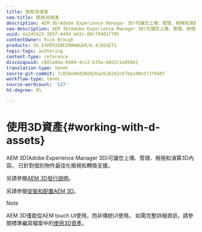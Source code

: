```yaml
---
title: 使用3D資產
seo-title: 使用3D資產
description: AEM 3D(Adobe Experience Manager 3D)可讓您上傳、管理、檢視和演算3D內容。 已針對個別物件最佳化檢視和轉換支援。
seo-description: AEM 3D(Adobe Experience Manager 3D)可讓您上傳、管理、檢視和演算3D內容。 已針對個別物件最佳化檢視和轉換支援。
uuid: 4a145423-203f-4494-b62c-80cf9401f705
contentOwner: Rick Brough
products: SG_EXPERIENCEMANAGER/6.4/ASSETS
topic-tags: authoring
content-type: reference
discoiquuid: c601a44a-6604-4cc2-b35a-60d2c5a950e1
translation-type: tm+mt
source-git-commit: 7c850ed0d20dd2ba2626242c67ba190e371f049f
workflow-type: tm+mt
source-wordcount: '127'
ht-degree: 0%

---
```



# 使用3D資產{#working-with-d-assets}

AEM 3D(Adobe Experience Manager 3D)可讓您上傳、管理、檢視和演算3D內容。 已針對個別物件最佳化檢視和轉換支援。

另請參閱[AEM 3D發行說明](/help/release-notes/aem3d-release-notes.md)。

另請參閱[安裝和配置AEM 3D](/help/assets/install-config-3d.md)。

>[!NOTE]
>
>AEM 3D僅能從AEM touch UI使用，而非傳統UI使用。 如需完整詳細資訊，請參閱標準編寫檔案中的[使用3D資產](/help/assets/assets-3d.md)。

